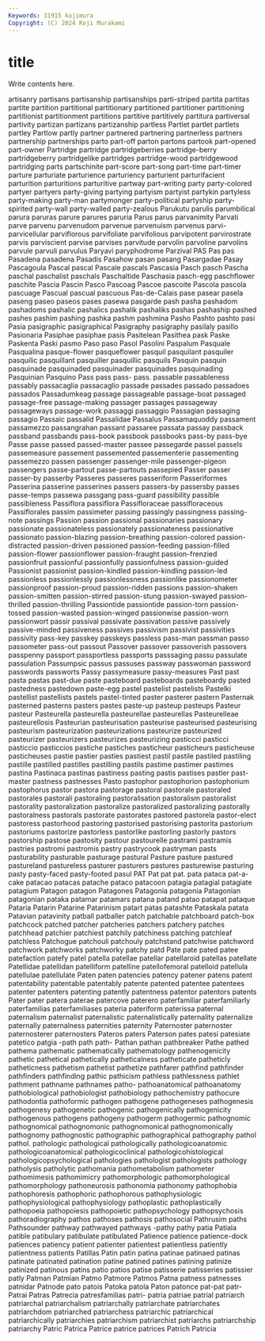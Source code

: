 ```yaml
---
Keywords: 31915 kojimura
Copyright: (C) 2024 Koji Murakami
---
```


# title

Write contents here.



artisanry partisans partisanship partisanships parti-striped partita
partitas partite partition partitional partitionary partitioned partitioner partitioning partitionist partitionment
partitions partitive partitively partitura partiversal partivity partizan partizans partizanship partless
Partlet partlet partlets partley Partlow partly partner partnered partnering partnerless
partners partnership partnerships parto part-off parton partons partook part-opened part-owner
Partridge partridge partridgeberries partridge-berry partridgeberry partridgelike partridges partridge-wood partridgewood partridging
parts partschinite part-score part-song part-time part-timer parture parturiate parturience parturiency
parturient parturifacient parturition parturitions parturitive partway part-writing party party-colored partyer
partyers party-giving partying partyism partyist partykin partyless party-making party-man partymonger
party-political partyship party-spirited party-wall party-walled party-zealous Parukutu parulis parumbilical parura
paruras parure parures paruria Parus parus parvanimity Parvati parve parvenu
parvenudom parvenue parvenuism parvenus parvi- parvicellular parviflorous parvifoliate parvifolious parvipotent
parvirostrate parvis parviscient parvise parvises parvitude parvolin parvoline parvolins parvule
parvuli parvulus Paryavi paryphodrome Parzival PAS Pas pas Pasadena pasadena
Pasadis Pasahow pasan pasang Pasargadae Pasay Pascagoula Pascal pascal Pascale
pascals Pascasia Pasch pasch Pascha paschal paschalist paschals Paschaltide Paschasia
pasch-egg paschflower paschite Pascia Pascin Pasco Pascoag Pascoe pascoite Pascola
pascola pascuage Pascual pascual pascuous Pas-de-Calais pase pasear pasela paseng
paseo paseos pases pasewa pasgarde pash pasha pashadom pashadoms pashalic
pashalics pashalik pashaliks pashas pashaship pashed pashes pashim pashing pashka
pashm pashmina Pasho Pashto pashto pasi Pasia pasigraphic pasigraphical Pasigraphy
pasigraphy pasilaly pasillo Pasionaria Pasiphae pasiphae pasis Pasitelean Pasithea pask
Paske Paskenta Paski pasmo Paso paso Pasol Pasolini Paspalum Pasquale
Pasqualina pasque-flower pasqueflower pasquil pasquilant pasquiler pasquilic pasquillant pasquiller pasquillic
pasquils Pasquin pasquin pasquinade pasquinaded pasquinader pasquinades pasquinading Pasquinian Pasquino
Pass pass pass- pass. passable passableness passably passacaglia passacaglio passade
passades passado passadoes passados Passadumkeag passage passageable passage-boat passaged passage-free
passage-making passager passages passageway passageways passage-work passaggi passaggio Passagian passaging
passagio Passaic passalid Passalidae Passalus Passamaquoddy passament passamezzo passangrahan passant
passaree passata passay passback passband passbands pass-book passbook passbooks pass-by
pass-bye Passe passe passed passed-master passee passegarde passel passels passemeasure
passement passemented passementerie passementing passemezzo passen passenger passenger-mile passenger-pigeon passengers
passe-partout passe-partouts passepied Passer passer passer-by passerby Passeres passeres passeriform
Passeriformes Passerina passerine passerines passers passers-by passersby passes passe-temps passewa
passgang pass-guard passibility passible passibleness Passiflora passiflora Passifloraceae passifloraceous Passiflorales
passim passimeter passing passingly passingness passing-note passings Passion passion passional
passionaries passionary passionate passionateless passionately passionateness passionative passionato passion-blazing passion-breathing
passion-colored passion-distracted passion-driven passioned passion-feeding passion-filled passion-flower passionflower passion-fraught passion-frenzied
passionfruit passionful passionfully passionfulness passion-guided Passionist passionist passion-kindled passion-kindling passion-led
passionless passionlessly passionlessness passionlike passionometer passionproof passion-proud passion-ridden passions passion-shaken
passion-smitten passion-stirred passion-stung passion-swayed passion-thrilled passion-thrilling Passiontide passiontide passion-torn passion-tossed
passion-wasted passion-winged passionwise passion-worn passionwort passir passival passivate passivation passive
passively passive-minded passiveness passives passivism passivist passivities passivity pass-key passkey
passkeys passless pass-man passman passo passometer pass-out passout Passover passover
passoverish passovers passpenny passport passportless passports passsaging passu passulate passulation
Passumpsic passus passuses passway passwoman password passwords passworts Passy passymeasure
passy-measures Past past pasta pastas past-due paste pasteboard pasteboards pasteboardy
pasted pastedness pastedown paste-egg pastel pastelist pastelists Pastelki pastellist pastellists
pastels pastel-tinted paster pasterer pastern Pasternak pasterned pasterns pasters pastes
paste-up pasteup pasteups Pasteur pasteur Pasteurella pasteurella pasteurellae pasteurellas Pasteurelleae
pasteurellosis Pasteurian pasteurisation pasteurise pasteurised pasteurising pasteurism pasteurization pasteurizations pasteurize
pasteurized pasteurizer pasteurizers pasteurizes pasteurizing pasticcci pasticci pasticcio pasticcios pastiche
pastiches pasticheur pasticheurs pasticheuse pasticheuses pastie pastier pasties pastiest pastil
pastile pastiled pastiling pastille pastilled pastilles pastilling pastils pastime pastimer
pastimes pastina Pastinaca pastinas pastiness pasting pastis pastises pastler past-master
pastness pastnesses Pasto pastophor pastophorion pastophorium pastophorus pastor pastora pastorage
pastoral pastorale pastoraled pastorales pastorali pastoraling pastoralisation pastoralism pastoralist pastorality
pastoralization pastoralize pastoralized pastoralizing pastorally pastoralness pastorals pastorate pastorates pastored
pastorela pastor-elect pastoress pastorhood pastoring pastorised pastorising pastorita pastorium pastoriums
pastorize pastorless pastorlike pastorling pastorly pastors pastorship pastose pastosity pastour
pastourelle pastrami pastramis pastries pastromi pastromis pastry pastrycook pastryman pasts
pasturability pasturable pasturage pastural Pasture pasture pastured pastureland pastureless pasturer
pasturers pastures pasturewise pasturing pasty pasty-faced pasty-footed pasul PAT Pat
pat pat. pata pataca pat-a-cake patacao patacas patache pataco patacoon
patagia patagial patagiate patagium Patagon patagon Patagones Patagonia patagonia Patagonian
patagonian pataka patamar patamars patana patand patao patapat pataque Pataria
Patarin Patarine Patarinism patart patas patashte Pataskala patata Patavian patavinity
patball patballer patch patchable patchboard patch-box patchcock patched patcher patcheries
patchers patchery patches patchhead patchier patchiest patchily patchiness patching patchleaf
patchless Patchogue patchouli patchouly patchstand patchwise patchword patchwork patchworks patchworky
patchy patd Pate pate pated patee patefaction patefy patel patella
patellae patellar patellaroid patellas patellate Patellidae patellidan patelliform patelline patellofemoral
patelloid patellula patellulae patellulate Paten paten patencies patency patener patens
patent patentability patentable patentably patente patented patentee patentees patenter patenters
patenting patently patentness patentor patentors patents Pater pater patera paterae
patercove paterero paterfamiliar paterfamiliarly paterfamilias paterfamiliases pateria pateriform paterissa paternal
paternalism paternalist paternalistic paternalistically paternality paternalize paternally paternalness paternities paternity
Paternoster paternoster paternosterer paternosters Pateros paters Paterson pates patesi patesiate
patetico patgia -path path path- Pathan pathan pathbreaker Pathe pathed
pathema pathematic pathematically pathematology pathenogenicity pathetic pathetical pathetically patheticalness patheticate
patheticly patheticness pathetism pathetist pathetize pathfarer pathfind pathfinder pathfinders pathfinding
pathic pathicism pathless pathlessness pathlet pathment pathname pathnames patho- pathoanatomical
pathoanatomy pathobiological pathobiologist pathobiology pathochemistry pathocure pathodontia pathoformic pathogen pathogene
pathogeneses pathogenesis pathogenesy pathogenetic pathogenic pathogenically pathogenicity pathogenous pathogens pathogeny
pathogerm pathogermic pathognomic pathognomical pathognomonic pathognomonical pathognomonically pathognomy pathognostic pathographic
pathographical pathography pathol pathol. pathologic pathological pathologically pathologicoanatomic pathologicoanatomical pathologicoclinical
pathologicohistological pathologicopsychological pathologies pathologist pathologists pathology patholysis patholytic pathomania pathometabolism
pathometer pathomimesis pathomimicry pathomorphologic pathomorphological pathomorphology pathoneurosis pathonomia pathonomy pathophobia
pathophoresis pathophoric pathophorous pathophysiologic pathophysiological pathophysiology pathoplastic pathoplastically pathopoeia pathopoiesis
pathopoietic pathopsychology pathopsychosis pathoradiography pathos pathoses pathosis pathosocial Pathrusim paths
Pathsounder pathway pathwayed pathways -pathy pathy patia Patiala patible patibulary
patibulate patibulated Patience patience patience-dock patiences patiency patient patienter patientest
patientless patiently patientness patients Patillas Patin patin patina patinae patinaed
patinas patinate patinated patination patine patined patines patining patinize patinized
patinous patins patio patios patise patisserie patisseries patissier patly Patman
Patmian Patmo Patmore Patmos Patna patness patnesses patnidar Patnode pato
patois Patoka patola Paton patonce pat-pat patr- Patrai Patras Patrecia
patresfamilias patri- patria patriae patrial patriarch patriarchal patriarchalism patriarchally patriarchate
patriarchates patriarchdom patriarched patriarchess patriarchic patriarchical patriarchically patriarchies patriarchism patriarchist
patriarchs patriarchship patriarchy Patric Patrica Patrice patrice patrices Patrich Patricia
